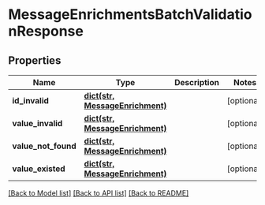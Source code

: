 # MessageEnrichmentsBatchValidationResponse

## Properties
Name | Type | Description | Notes
------------ | ------------- | ------------- | -------------
**id_invalid** | [**dict(str, MessageEnrichment)**](MessageEnrichment.md) |  | [optional] 
**value_invalid** | [**dict(str, MessageEnrichment)**](MessageEnrichment.md) |  | [optional] 
**value_not_found** | [**dict(str, MessageEnrichment)**](MessageEnrichment.md) |  | [optional] 
**value_existed** | [**dict(str, MessageEnrichment)**](MessageEnrichment.md) |  | [optional] 

[[Back to Model list]](../README.md#documentation-for-models) [[Back to API list]](../README.md#documentation-for-api-endpoints) [[Back to README]](../README.md)

